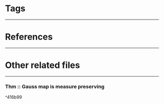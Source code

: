 # Tags


---

# References


---


# Other related files


---

### Thm :: Gauss map is measure preserving

^416b99
